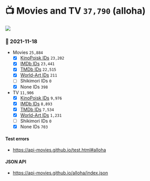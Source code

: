 # :tv: Movies and TV `37,790` (alloha)

<a href="https://API-Movies.github.io"><img src="https://API-Movies.github.io/banner.png?cache"></a>

### :date: 2021-11-18
- Movies `25,884`
  - [x] <a href="https://API-Movies.github.io/alloha/movie_kinopoisk_ids.json">KinoPoisk IDs</a> `23,202`
  - [x] <a href="https://API-Movies.github.io/alloha/movie_imdb_ids.json">IMDb IDs</a> `23,441`
  - [x] <a href="https://API-Movies.github.io/alloha/movie_tmdb_ids.json">TMDb IDs</a> `22,515`
  - [x] <a href="https://API-Movies.github.io/alloha/movie_world_art_ids.json">World-Art IDs</a> `211`
  - [ ] Shikimori IDs `0`
  - [x] None IDs `398`
- TV `11,906`
  - [x] <a href="https://API-Movies.github.io/alloha/tv_kinopoisk_ids.json">KinoPoisk IDs</a> `9,976`
  - [x] <a href="https://API-Movies.github.io/alloha/tv_imdb_ids.json">IMDb IDs</a> `8,893`
  - [x] <a href="https://API-Movies.github.io/alloha/tv_tmdb_ids.json">TMDb IDs</a> `7,534`
  - [x] <a href="https://API-Movies.github.io/alloha/tv_world_art_ids.json">World-Art IDs</a> `1,231`
  - [ ] Shikimori IDs `0`
  - [x] None IDs `703`
#### Test errors
- <a href='https://api-movies.github.io/test.html#alloha'>https://api-movies.github.io/test.html#alloha</a>
#### JSON API
- <a href='https://api-movies.github.io/alloha/index.json'>https://api-movies.github.io/alloha/index.json</a>
